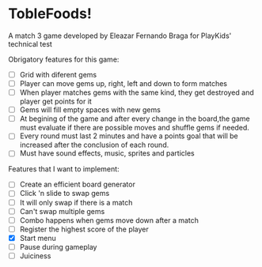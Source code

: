 # TobleFoods!

A match 3 game developed by Eleazar Fernando Braga for PlayKids' technical test

Obrigatory features for this game: 
  - [ ] Grid with diferent gems
  - [ ] Player can move gems up, right, left and down to form matches
  - [ ] When player matches gems with the same kind, they get destroyed and player get points for it
  - [ ] Gems will fill empty spaces with new gems
  - [ ] At begining of the game and after every change in the board,the game must evaluate if there are possible moves and shuffle gems if needed.
  - [ ] Every round must last 2 minutes and have a points goal that will be increased after the conclusion of each round.
  - [ ] Must have sound effects, music, sprites and particles
  
Features that I want to implement:
  - [ ] Create an efficient board generator
  - [ ] Click 'n slide to swap gems
  - [ ] It will only swap if there is a match
  - [ ] Can't swap multiple gems 
  - [ ] Combo happens when gems move down after a match
  - [ ] Register the highest score of the player
  - [X] Start menu
  - [ ] Pause during gameplay
  - [ ] Juiciness 
